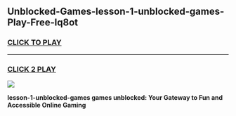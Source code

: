 
## Unblocked-Games-lesson-1-unblocked-games-Play-Free-lq8ot
<h3>
<a href="https://premium76.site?title=lesson-1-unblocked-games&ref=15A">CLICK TO PLAY</a></h3>
<hr>

<h3>
<a href="https://premium76.site?title=lesson-1-unblocked-games&ref=15A">CLICK 2 PLAY</a>
  
</h3>

<a href="https://premium76.site?title=lesson-1-unblocked-games&ref=15A"><img src="https://clearcache.store/games.png"></a>


**lesson-1-unblocked-games games unblocked: Your Gateway to Fun and Accessible Online Gaming**
